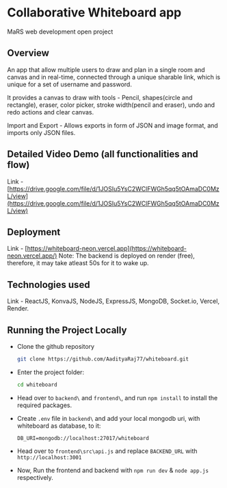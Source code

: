# Collaborative Whiteboard app

MaRS web development open project

## Overview

An app that allow multiple users to draw and plan in a single room and canvas and in real-time, connected through a unique sharable link, which is unique for a set of username and password.

It provides a canvas to draw with tools - Pencil, shapes(circle and rectangle), eraser, color picker, stroke width(pencil and eraser), undo and redo actions and clear canvas.

Import and Export - Allows exports in form of JSON and image format, and imports only JSON files.

## Detailed Video Demo (all functionalities and flow)

Link - [https://drive.google.com/file/d/1JOSIu5YsC2WClFWGh5qq5tOAmaDC0MzL/view](https://drive.google.com/file/d/1JOSIu5YsC2WClFWGh5qq5tOAmaDC0MzL/view)

## Deployment

Link - [https://whiteboard-neon.vercel.app](https://whiteboard-neon.vercel.app/)
Note: The backend is deployed on render (free), therefore, it may take atleast 50s for it to wake up.

## Technologies used

Link - ReactJS, KonvaJS, NodeJS, ExpressJS, MongoDB, Socket.io, Vercel, Render.

## Running the Project Locally

- Clone the github repository

  ```bash
  git clone https://github.com/AadityaRaj77/whiteboard.git
  ```

- Enter the project folder:

  ```bash
  cd whiteboard
  ```

- Head over to `backend\` and `frontend\`, and run `npm install` to install the required packages.

- Create `.env` file in `backend\` and add your local mongodb uri, with whiteboard as database, to it:

  ```env
  DB_URI=mongodb://localhost:27017/whiteboard
  ```

- Head over to `frontend\src\api.js` and replace `BACKEND_URL` with `http://localhost:3001`

- Now, Run the frontend and backend with `npm run dev` & `node app.js` respectively.
